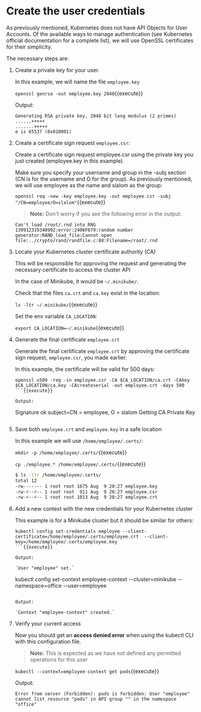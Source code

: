 # Create the user credentials

As previously mentioned, Kubernetes does not have API Objects for User Accounts. Of the available ways to manage authentication (see Kubernetes official documentation for a complete list), we will use OpenSSL certificates for their simplicity. 

The necessary steps are:

1. Create a private key for your user. 
   
   In this example, we will name the file `employee.key`

   `openssl genrsa -out employee.key 2048`{{execute}}

    Output:

    ```
    Generating RSA private key, 2048 bit long modulus (2 primes)
    ......+++++
    .......+++++
    e is 65537 (0x010001)
    ```

2. Create a certificate sign request `employee.csr`:
    
    Create a certificate sign request employee.csr using the private key you just created (employee.key in this example). 
    
    Make sure you specify your username and group in the -subj section (CN is for the username and O for the group). As previously mentioned, we will use employee as the name and slalom as the group:

    `openssl req -new -key employee.key -out employee.csr -subj "/CN=employee/O=slalom"`{{execute}}

    > **Note:** Don't worry if you see the following error in the output:

    ```
    Can't load /root/.rnd into RNG
    139912319340992:error:2406F079:random number generator:RAND_load_file:Cannot open file:../crypto/rand/randfile.c:88:Filename=/root/.rnd
    ```

3. Locate your Kubernetes cluster certificate authority (CA)
    
    This will be responsible for approving the request and generating the necessary certificate to access the cluster API

    In the case of Minikube, it would be `~/.minikube/`. 
    
    Check that the files `ca.crt` and `ca.key` exist in the location:

    `ls -ltr ~/.minikube/`{{execute}}

    Set the env variable `CA_LOCATION`:

    `export CA_LOCATION=~/.minikube`{{execute}}

4. Generate the final certificate `employee.crt`

    Generate the final certificate `employee.crt` by approving the certificate sign request, `employee.csr`, you made earlier. 
    
    In this example, the certificate will be valid for 500 days:

    ```
    openssl x509 -req -in employee.csr -CA $CA_LOCATION/ca.crt -CAkey $CA_LOCATION/ca.key -CAcreateserial -out employee.crt -days 500
    ```{{execute}}

    Output:

    ```
    Signature ok
    subject=CN = employee, O = slalom
    Getting CA Private Key
    ```

5. Save both `employee.crt` and `employee.key` in a safe location 
   
    In this example we will use `/home/employee/.certs/`:

    `mkdir -p /home/employee/.certs/`{{execute}}

    `cp ./employee.* /home/employee/.certs/`{{execute}}

    ```bash
    $ ls -ltr /home/employee/.certs/
    total 12
    -rw------- 1 root root 1675 Aug  9 20:27 employee.key
    -rw-r--r-- 1 root root  911 Aug  9 20:27 employee.csr
    -rw-r--r-- 1 root root 1013 Aug  9 20:27 employee.crt
    ```

6. Add a new context with the new credentials for your Kubernetes cluster
    
    This example is for a Minikube cluster but it should be similar for others:

    ```
    kubectl config set-credentials employee --client-certificate=/home/employee/.certs/employee.crt  --client-key=/home/employee/.certs/employee.key
    ```{{execute}}

    Output:

    `User "employee" set.`

    ```
    kubectl config set-context employee-context --cluster=minikube --namespace=office --user=employee
    ```{{execute}}

    Output:

    `Context "employee-context" created.`

7. Verify your current access

    Now you should get an **access denied error** when using the kubectl CLI with this configuration file. 
    
    > **Note:** This is expected as we have not defined any permitted operations for this user

    `kubectl --context=employee-context get pods`{{execute}}

    Output:

    ```
    Error from server (Forbidden): pods is forbidden: User "employee" cannot list resource "pods" in API group "" in the namespace "office"
    ```
